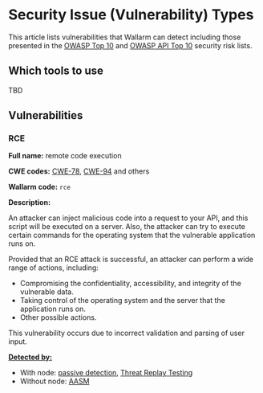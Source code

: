 [cwe-78]:   https://cwe.mitre.org/data/definitions/78.html
[cwe-94]:   https://cwe.mitre.org/data/definitions/94.html

#   Security Issue (Vulnerability) Types

This article lists vulnerabilities that Wallarm can detect including those presented in the [OWASP Top 10](https://owasp.org/www-project-top-ten/) and [OWASP API Top 10](https://owasp.org/www-project-api-security/) security risk lists.

## Which tools to use

TBD

## Vulnerabilities

### RCE

**Full name:** remote code execution

**CWE codes:** [CWE-78][cwe-78], [CWE-94][cwe-94] and others

**Wallarm code:** `rce`

**Description:**

An attacker can inject malicious code into a request to your API, and this script will be executed on a server. Also, the attacker can try to execute certain commands for the operating system that the vulnerable application runs on. 

Provided that an RCE attack is successful, an attacker can perform a wide range of actions, including:

*   Compromising the confidentiality, accessibility, and integrity of the vulnerable data.
*   Taking control of the operating system and the server that the application runs on.
*   Other possible actions.

This vulnerability occurs due to incorrect validation and parsing of user input.

[**Detected by:**](about-wallarm/detecting-vulnerabilities.md#detection-methods) 

* With node: [passive detection](about-wallarm/detecting-vulnerabilities.md#detection-methods), [Threat Replay Testing](vulnerability-detection/threat-replay-testing/overview.md)
* Without node: [AASM](api-attack-surface/overview.md)